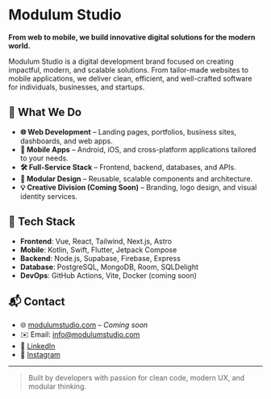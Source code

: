 # Modulum Studio

**From web to mobile, we build innovative digital solutions for the modern world.**

Modulum Studio is a digital development brand focused on creating impactful, modern, and scalable solutions. From tailor-made websites to mobile applications, we deliver clean, efficient, and well-crafted software for individuals, businesses, and startups.

## 🚀 What We Do

- **🌐 Web Development** – Landing pages, portfolios, business sites, dashboards, and web apps.
- **📱 Mobile Apps** – Android, iOS, and cross-platform applications tailored to your needs.
- **🛠 Full-Service Stack** – Frontend, backend, databases, and APIs.
- **🧩 Modular Design** – Reusable, scalable components and architecture.
- **💡 Creative Division (Coming Soon)** – Branding, logo design, and visual identity services.

## 🔧 Tech Stack

- **Frontend**: Vue, React, Tailwind, Next.js, Astro
- **Mobile**: Kotlin, Swift, Flutter, Jetpack Compose
- **Backend**: Node.js, Supabase, Firebase, Express
- **Database**: PostgreSQL, MongoDB, Room, SQLDelight
- **DevOps**: GitHub Actions, Vite, Docker (coming soon)

## 📬 Contact

- 🌐 [modulumstudio.com](https://modulumstudio.com) – _Coming soon_
- ✉️ Email: [info@modulumstudio.com](mailto:info@modulumstudio.com)
- 💼 [LinkedIn](https://linkedin.com/company/modulumstudio)
- 📸 [Instagram](https://instagram.com/modulumstudio)

---

> Built by developers with passion for clean code, modern UX, and modular thinking.
